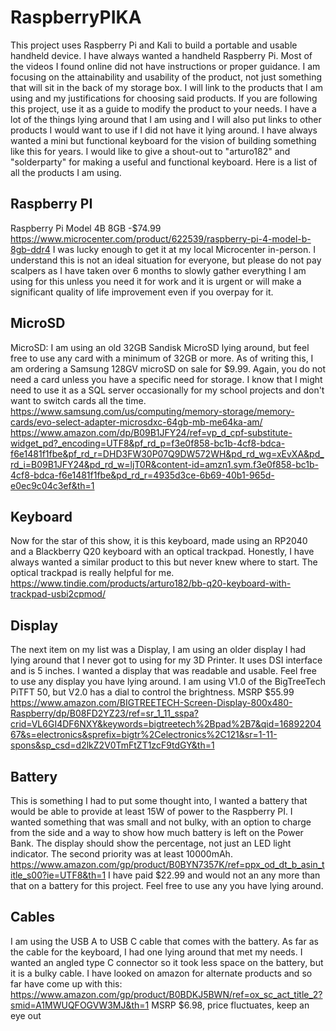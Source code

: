 # RaspberryPIKA
This project uses Raspberry Pi and Kali to build a portable and usable handheld device.
I have always wanted a handheld Raspberry Pi. Most of the videos I found online did not have instructions or proper guidance.
I am focusing on the attainability and usability of the product, not just something that will sit in the back of my storage box.
I will link to the products that I am using and my justifications for choosing said products. 
If you are following this project, use it as a guide to modify the product to your needs.
I have a lot of the things lying around that I am using and I will also put links to other products I would want to use if I did not have it lying around.
I have always wanted a mini but functional keyboard for the vision of building something like this for years. I would like to give a shout-out to "arturo182" and "solderparty" for making a useful and functional keyboard.
Here is a list of all the products I am using.
## Raspberry PI
Raspberry Pi Model 4B 8GB -$74.99
https://www.microcenter.com/product/622539/raspberry-pi-4-model-b-8gb-ddr4
I was lucky enough to get it at my local Microcenter in-person. I understand this is not an ideal situation for everyone, but please do not pay scalpers as I have taken over 6 months to slowly gather everything I am using for this unless you need it for work and it is urgent or will make a significant quality of life improvement even if you overpay for it.
## MicroSD
MicroSD: I am using an old 32GB Sandisk MicroSD lying around, but feel free to use any card with a minimum of 32GB or more. As of writing this, I am ordering a Samsung 128GV microSD on sale for $9.99. Again, you do not need a card unless you have a specific need for storage. I know that I might need to use it as a SQL server occasionally for my school projects and don't want to switch cards all the time.
https://www.samsung.com/us/computing/memory-storage/memory-cards/evo-select-adapter-microsdxc-64gb-mb-me64ka-am/
https://www.amazon.com/dp/B09B1JFY24/ref=vp_d_cpf-substitute-widget_pd?_encoding=UTF8&pf_rd_p=f3e0f858-bc1b-4cf8-bdca-f6e1481f1fbe&pf_rd_r=DHD3FW30P07Q9DW572WH&pd_rd_wg=xEvXA&pd_rd_i=B09B1JFY24&pd_rd_w=ljT0R&content-id=amzn1.sym.f3e0f858-bc1b-4cf8-bdca-f6e1481f1fbe&pd_rd_r=4935d3ce-6b69-40b1-965d-e0ec9c04c3ef&th=1
## Keyboard
Now for the star of this show, it is this keyboard, made using an RP2040 and a Blackberry Q20 keyboard with an optical trackpad.
Honestly, I have always wanted a similar product to this but never knew where to start.
The optical trackpad is really helpful for me.
https://www.tindie.com/products/arturo182/bb-q20-keyboard-with-trackpad-usbi2cpmod/
## Display
The next item on my list was a Display, I am using an older display I had lying around that I never got to using for my 3D Printer. It uses DSI interface and is 5 inches. I wanted a display that was readable and usable. Feel free to use any display you have lying around. 
I am using V1.0 of the BigTreeTech PiTFT 50, but V2.0 has a dial to control the brightness. MSRP $55.99
https://www.amazon.com/BIGTREETECH-Screen-Display-800x480-Raspberry/dp/B08FD2YZ23/ref=sr_1_11_sspa?crid=VL6GI4DF6NXY&keywords=bigtreetech%2Bpad%2B7&qid=1689220467&s=electronics&sprefix=bigtr%2Celectronics%2C121&sr=1-11-spons&sp_csd=d2lkZ2V0TmFtZT1zcF9tdGY&th=1
## Battery
This is something I had to put some thought into, I wanted a battery that would be able to provide at least 15W of power to the Raspberry PI.
I wanted something that was small and not bulky, with an option to charge from the side and a way to show how much battery is left on the Power Bank.
The display should show the percentage, not just an LED light indicator.
The second priority was at least 10000mAh.
https://www.amazon.com/gp/product/B0BYN7357K/ref=ppx_od_dt_b_asin_title_s00?ie=UTF8&th=1
I have paid $22.99 and would not an any more than that on a battery for this project.
Feel free to use any you have lying around.
## Cables
I am using the USB A to USB C cable that comes with the battery. As far as the cable for the keyboard, I had one lying around that met my needs.
I wanted an angled type C connector so it took less space on the battery, but it is a bulky cable. I have looked on amazon for alternate products and so far have come up with this:
https://www.amazon.com/gp/product/B0BDKJ5BWN/ref=ox_sc_act_title_2?smid=A1MWUQFOGVW3MJ&th=1
MSRP $6.98, price fluctuates, keep an eye out

